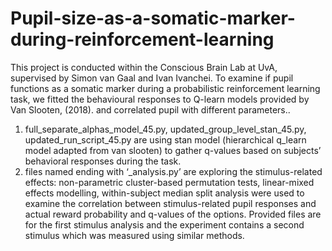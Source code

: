 # Pupil-size-as-a-somatic-marker-during-reinforcement-learning
This project is conducted within the Conscious Brain Lab at UvA, supervised by Simon van Gaal and Ivan Ivanchei. To examine if pupil functions as a somatic marker during a probabilistic reinforcement learning task, we fitted the behavioural responses to Q-learn models provided by Van Slooten, (2018). and correlated pupil with different parameters..
1. full_separate_alphas_model_45.py, updated_group_level_stan_45.py, updated_run_script_45.py are using stan model (hierarchical q_learn model adapted from van slooten) to gather q-values based on subjects’ behavioral responses during the task. 
2. files named ending with ‘_analysis.py’ are exploring the stimulus-related effects: non-parametric cluster-based permutation tests, linear-mixed effects modelling, within-subject median split analysis were used to examine the correlation between stimulus-related pupil responses and actual reward probability and q-values of the options. Provided files are for the first stimulus analysis and the experiment contains a second stimulus which was measured using similar methods.
